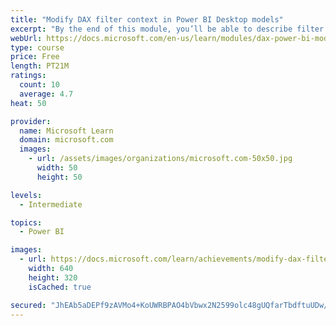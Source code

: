 ```yaml
---
title: "Modify DAX filter context in Power BI Desktop models"
excerpt: "By the end of this module, you’ll be able to describe filter context, which is used to evaluated measure formulas. You’ll then learn why some calculations need to modify filter context, and that it can be achieved by using the CALCULATE function. You’ll learn how to configure the CALCULATE function with filters and filter modifiers."
webUrl: https://docs.microsoft.com/en-us/learn/modules/dax-power-bi-modify-filter/
type: course
price: Free
length: PT21M
ratings:
  count: 10
  average: 4.7
heat: 50

provider:
  name: Microsoft Learn
  domain: microsoft.com
  images:
    - url: /assets/images/organizations/microsoft.com-50x50.jpg
      width: 50
      height: 50

levels:
  - Intermediate

topics:
  - Power BI

images:
  - url: https://docs.microsoft.com/learn/achievements/modify-dax-filter-context-power-bi-desktop-social.png
    width: 640
    height: 320
    isCached: true

secured: "JhEAb5aDEPf9zAVMo4+KoUWRBPAO4bVbwx2N2599olc48gUQfarTbdftuUDw/7BYXEsMFpu+xePY0SiLLFZFkYyWk6o4KkYPT+OnxO2br7xmLx1rmeCqTt1nSinVFZBSFsClL1AprukCy5GSZBZEk2uXjTTprrVi6skV0BKNqMiVCvJaVAl8xT/87s/aM74TitkA6q29Vue8m19Tg1qi4BJMZdFqddFbppOh85t8fooaeoDc81lZjRcw1P3EoIZRXx98cQCVsMYwdTUdAJyYLJk6UiuofkyNRVH6vzqucUBs1M0lE74BF9fCZlVUuW1A1jZyCWsP31Z38JHkxpHlZK7VchwtAs6h2jzVRWKrfSQG1wx6QN4JPgQrB3ixwYdT8JgMUv0WL8q6mcnb9v+CYA==;qFkZcvOeYME1gKJUYpr5jw=="
---
```


